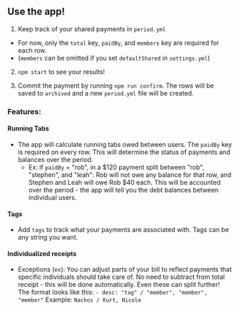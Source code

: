 ## Use the app!

1. Keep track of your shared payments in `period.yml`
  - For now, only the `total` key, `paidBy`, and `members` key are required for each row.
  - (`members` can be omitted if you set `defaultShared` in `settings.yml`)

2. `npm start` to see your results!

3. Commit the payment by running `npm run confirm`. The rows will be saved to `archived` and a new `period.yml` file will be created.

### Features:

#### Running Tabs
- The app will calculate running tabs owed between users. The `paidBy` key is required on every row. This will determine the status of payments and balances over the period. 
  - Ex: if `paidBy` =  "rob", in a $120 payment split between "rob", "stephen", and "leah": Rob will not owe any balance for that row, and Stephen and Leah will owe Rob $40 each. This will be accounted over the period - the app will tell you the debt balances between individual users.

#### Tags
- Add `tags` to track what your payments are associated with. Tags can be any string you want.

#### Individualized receipts
- Exceptions (`ex`): You can adjust parts of your bill to reflect payments that specific individuals should take care of. 
No need to subtract from total receipt - this will be done automatically. Even these can split further! 
The format looks like this:
`- desc: "tag" / "member", "member", "member"`
Example: `Nachos / Kurt, Nicole`
